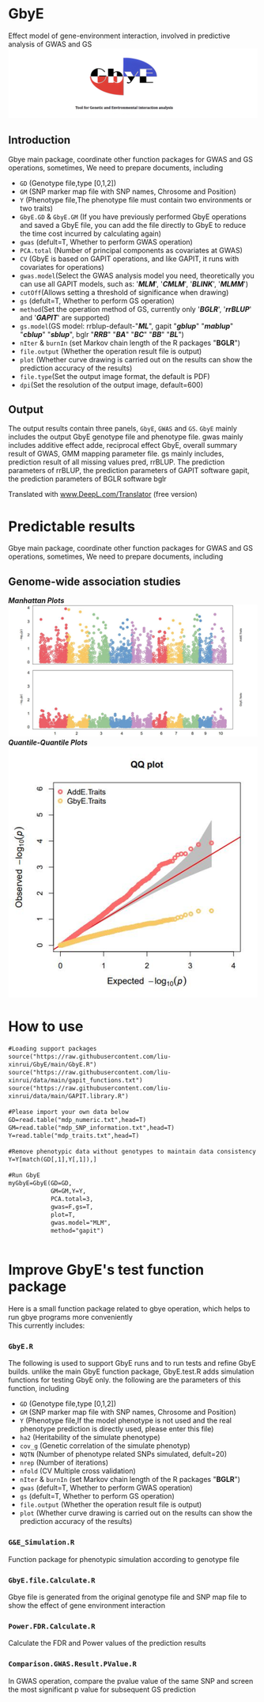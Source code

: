 # **GbyE**
Effect model of gene-environment interaction, involved in predictive analysis of GWAS and GS<br>
![GbyE](https://raw.githubusercontent.com/liu-xinrui/GbyE/main/base/GbyE.png)
## **Introduction**
Gbye main package, coordinate other function packages for GWAS and GS operations, sometimes, We need to prepare documents, including <br>
   * `GD` (Genotype file,type [0,1,2])
   * `GM` (SNP marker map file with SNP names, Chrosome and Position)
   * `Y` (Phenotype file,The phenotype file must contain two environments or two traits)
   * `GbyE.GD` & `GbyE.GM` (If you have previously performed GbyE operations and saved a GbyE file, you can add the file directly to GbyE to reduce the time cost incurred by calculating again)
   * `gwas` (defult=T, Whether to perform GWAS operation)
   * `PCA.total` (Number of principal components as covariates at GWAS)
   * `CV` (GbyE is based on GAPIT operations, and like GAPIT, it runs with covariates for operations)
   * `gwas.model`(Select the GWAS analysis model you need, theoretically you can use all GAPIT models, such as: '___MLM___', '___CMLM___', '___BLINK___', '___MLMM___')
   * `cutOff`(Allows setting a threshold of significance when drawing)
   * `gs` (defult=T, Whether to perform GS operation)
   * `method`(Set the operation method of GS, currently only '___BGLR___', '___rrBLUP___' and '___GAPIT___' are supported)
   * `gs.model`(GS model: rrblup-default-"___ML___", gapit "___gblup___" "___mablup___" "___cblup___" "___sblup___", bglr "___RRB___" "___BA___" "___BC___" "___BB___" "___BL___")
   * `nIter` & `burnIn` (set Markov chain length of the R packages "**BGLR**")
   * `file.output` (Whether the operation result file is output)
   * `plot` (Whether curve drawing is carried out on the results can show the prediction accuracy of the results)
   * `file.type`(Set the output image format, the default is PDF)
   * `dpi`(Set the resolution of the output image, default=600)
## **Output**
The output results contain three panels, `GbyE`, `GWAS` and `GS`. ``GbyE`` mainly includes the output GbyE genotype file and phenotype file. gwas mainly includes additive effect adde, reciprocal effect GbyE, overall summary result of GWAS, GMM mapping parameter file. gs mainly includes, prediction result of all missing values pred, rrBLUP. The prediction parameters of rrBLUP, the prediction parameters of GAPIT software gapit, the prediction parameters of BGLR software bglr

Translated with www.DeepL.com/Translator (free version)
# **Predictable results**
Gbye main package, coordinate other function packages for GWAS and GS operations, sometimes, We need to prepare documents, including <br>
## **Genome-wide association studies**
***Manhattan Plots*** <br>
![Manhattan Plot by demo data](https://raw.githubusercontent.com/liu-xinrui/GbyE/main/base/Manhattan.jpg)
***Quantile-Quantile Plots*** <br>
![QQ Plot by demo data](https://raw.githubusercontent.com/liu-xinrui/GbyE/main/base/QQplot.jpg)
<br>
# **How to use**
```
#Loading support packages
source("https://raw.githubusercontent.com/liu-xinrui/GbyE/main/GbyE.R")
source("https://raw.githubusercontent.com/liu-xinrui/data/main/gapit_functions.txt")
source("https://raw.githubusercontent.com/liu-xinrui/data/main/GAPIT.library.R")

#Please import your own data below
GD=read.table("mdp_numeric.txt",head=T)
GM=read.table("mdp_SNP_information.txt",head=T)
Y=read.table("mdp_traits.txt",head=T)

#Remove phenotypic data without genotypes to maintain data consistency
Y=Y[match(GD[,1],Y[,1]),]

#Run GbyE
myGbyE=GbyE(GD=GD,
            GM=GM,Y=Y,
            PCA.total=3,
            gwas=F,gs=T,
            plot=T,
            gwas.model="MLM",
            method="gapit")


```
# **Improve GbyE's test function package**<br>
Here is a small function package related to gbye operation, which helps to run gbye programs more conveniently<br>
This currently includes:<br>
### `GbyE.R`
The following is used to support GbyE runs and to run tests and refine GbyE builds. unlike the main GbyE function package, GbyE.test.R adds simulation functions for testing GbyE only. the following are the parameters of this function, including <br>
   * `GD` (Genotype file,type [0,1,2])
   * `GM` (SNP marker map file with SNP names, Chrosome and Position)
   * `Y` (Phenotype file,If the model phenotype is not used and the real phenotype prediction is directly used, please enter this file)
   * `ha2` (Heritability of the simulate phenotype)
   * `cov_g` (Genetic correlation of the simulate phenotyp)
   * `NQTN` (Number of phenotype related SNPs simulated, defult=20)
   * `nrep` (Number of iterations)
   * `nfold` (CV Multiple cross validation)
   * `nIter` & `burnIn` (set Markov chain length of the R packages "**BGLR**")
   * `gwas` (defult=T, Whether to perform GWAS operation)
   * `gs` (defult=T, Whether to perform GS operation)
   * `file.output` (Whether the operation result file is output)
   * `plot` (Whether curve drawing is carried out on the results can show the prediction accuracy of the results)
### `G&E_Simulation.R`
Function package for phenotypic simulation according to genotype file<br>
### `GbyE.file.Calculate.R`
Gbye file is generated from the original genotype file and SNP map file to show the effect of gene environment interaction<br>
### `Power.FDR.Calculate.R`
Calculate the FDR and Power values of the prediction results<br>
### `Comparison.GWAS.Result.PValue.R`
In GWAS operation, compare the pvalue value of the same SNP and screen the most significant p value for subsequent GS prediction<br>
